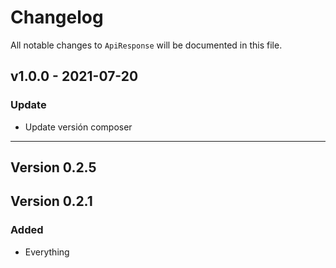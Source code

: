 # Changelog

All notable changes to `ApiResponse` will be documented in this file.

## v1.0.0 - 2021-07-20
### Update
- Update versión composer
---
## Version 0.2.5
## Version 0.2.1
### Added
- Everything
